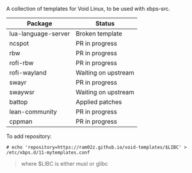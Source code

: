 A collection of templates for Void Linux, to be used with xbps-src.

| Package             | Status              |
| ------------------- | ----------------    |
| lua-language-server | Broken template     |
| ncspot              | PR in progress      |
| rbw                 | PR in progress      |
| rofi-rbw            | PR in progress      |
| rofi-wayland        | Waiting on upstream |
| swayr               | PR in progress      |
| swaywsr             | Waiting on upstream |
| battop              | Applied patches     |
| lean-community      | PR in progress      |
| cppman              | PR in progress      |

To add repository:

```
# echo 'repository=https://ram02z.github.io/void-templates/$LIBC' > /etc/xbps.d/11-mytemplates.conf
```

> where $LIBC is either musl or glibc
